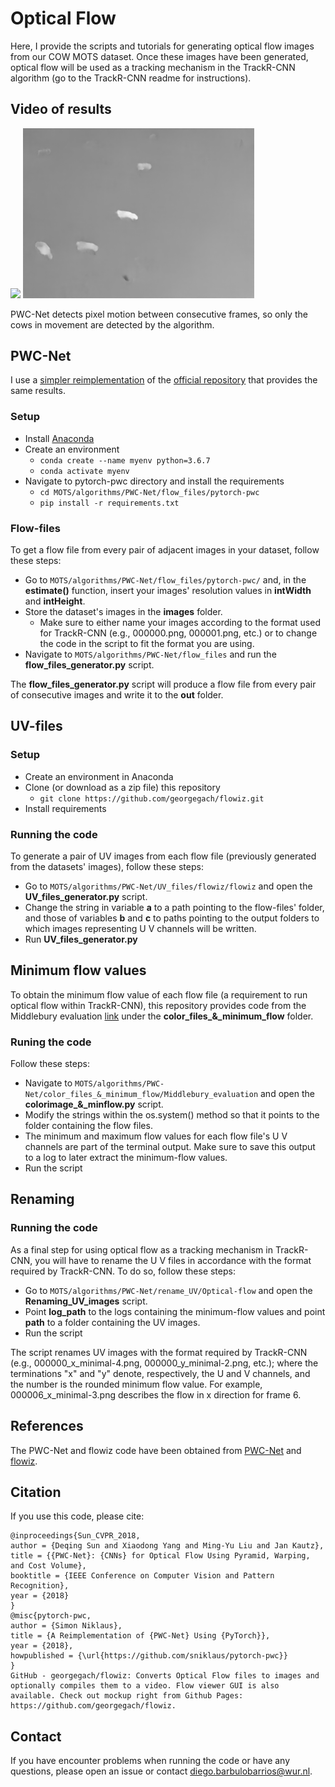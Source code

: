 # Optical Flow
Here, I provide the scripts and tutorials for generating optical flow images from our COW MOTS dataset. Once these images have been generated, optical flow will be used as a tracking mechanism in the TrackR-CNN algorithm (go to the TrackR-CNN readme for instructions).

## Video of results

<img src="visualizations/original.gif" width="370"> <img src="visualizations/flow.gif" width="370">

PWC-Net detects pixel motion between consecutive frames, so only the cows in movement are detected by the algorithm.

## PWC-Net
I use a [simpler reimplementation](https://github.com/sniklaus/pytorch-pwc) of the [official repository](https://github.com/NVlabs/PWC-Net) that provides the same results.

### Setup
- Install [Anaconda](https://www.anaconda.com/products/individual)
- Create an environment
    - `conda create --name myenv python=3.6.7`
    - `conda activate myenv`
- Navigate to pytorch-pwc directory and install the requirements
    - `cd MOTS/algorithms/PWC-Net/flow_files/pytorch-pwc`
    - `pip install -r requirements.txt`

### Flow-files
To get a flow file from every pair of adjacent images in your dataset, follow these steps:

- Go to `MOTS/algorithms/PWC-Net/flow_files/pytorch-pwc/` and, in the **estimate()** function, insert your images' resolution values in **intWidth** and **intHeight**.
- Store the dataset's images in the **images** folder.
    - Make sure to either name your images according to the format used for TrackR-CNN (e.g., 000000.png, 000001.png, etc.) or to change the code in the script to fit the format you are using.
- Navigate to `MOTS/algorithms/PWC-Net/flow_files` and run the **flow_files_generator.py** script.

The **flow_files_generator.py** script will produce a flow file from every pair of consecutive images and write it to the **out** folder.

## UV-files
### Setup
- Create an environment in Anaconda
- Clone (or download as a zip file) this repository
    - `git clone https://github.com/georgegach/flowiz.git`
- Install requirements

### Running the code
To generate a pair of UV images from each flow file (previously generated from the datasets' images), follow these steps:

- Go to `MOTS/algorithms/PWC-Net/UV_files/flowiz/flowiz` and open  the **UV_files_generator.py** script.
- Change the string in variable **a** to a path pointing to the flow-files' folder, and those of variables **b** and **c** to paths pointing to the output folders to which images representing U V channels will be written.
- Run **UV_files_generator.py**

## Minimum flow values
To obtain the minimum flow value of each flow file (a requirement to run optical flow within TrackR-CNN), this repository provides code from the Middlebury evaluation [link](https://vision.middlebury.edu/flow/submit/) under the **color_files_&_minimum_flow** folder.

### Runing the code
Follow these steps:

- Navigate to `MOTS/algorithms/PWC-Net/color_files_&_minimum_flow/Middlebury_evaluation` and open the **colorimage_&_minflow.py** script.
- Modify the strings within the os.system() method so that it points to the folder containing the flow files. 
- The minimum and maximum flow values for each flow file's U V channels are part of the terminal output. Make sure to save this output to a log to later extract the minimum-flow values.
- Run the script

## Renaming
### Running the code
As a final step for using optical flow as a tracking mechanism in TrackR-CNN, you will have to rename the U V files in accordance with the format required by TrackR-CNN. To do so, follow these steps:

- Go to `MOTS/algorithms/PWC-Net/rename_UV/Optical-flow` and open the **Renaming_UV_images** script.
- Point **log_path** to the logs containing the minimum-flow values and point **path** to a folder containing the UV images.
- Run the script

The script renames UV images with the format required by TrackR-CNN (e.g., 000000_x_minimal-4.png, 000000_y_minimal-2.png, etc.); where the terminations "x" and "y" denote, respectively, the U and V channels, and the number is the rounded minimum flow value. For example, 000006_x_minimal-3.png describes the flow in x direction for frame 6.

## References
The PWC-Net and flowiz code have been obtained from [PWC-Net](https://github.com/sniklaus/pytorch-pwc) and [flowiz](https://github.com/georgegach/flowiz).

## Citation
If you use this code, please cite:
```
@inproceedings{Sun_CVPR_2018,
author = {Deqing Sun and Xiaodong Yang and Ming-Yu Liu and Jan Kautz},
title = {{PWC-Net}: {CNNs} for Optical Flow Using Pyramid, Warping, and Cost Volume},
booktitle = {IEEE Conference on Computer Vision and Pattern Recognition},
year = {2018}
}
@misc{pytorch-pwc,
author = {Simon Niklaus},
title = {A Reimplementation of {PWC-Net} Using {PyTorch}},
year = {2018},
howpublished = {\url{https://github.com/sniklaus/pytorch-pwc}}
}
GitHub - georgegach/flowiz: Converts Optical Flow files to images and optionally compiles them to a video. Flow viewer GUI is also available. Check out mockup right from Github Pages: https://github.com/georgegach/flowiz.
```

## Contact
If you have encounter problems when running the code or have any questions, please open an issue or contact diego.barbulobarrios@wur.nl. 



